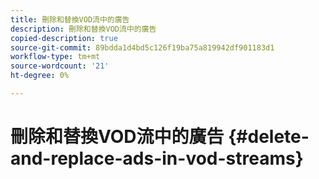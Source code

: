 ```yaml
---
title: 刪除和替換VOD流中的廣告
description: 刪除和替換VOD流中的廣告
copied-description: true
source-git-commit: 89bdda1d4bd5c126f19ba75a819942df901183d1
workflow-type: tm+mt
source-wordcount: '21'
ht-degree: 0%

---
```



# 刪除和替換VOD流中的廣告 {#delete-and-replace-ads-in-vod-streams}
